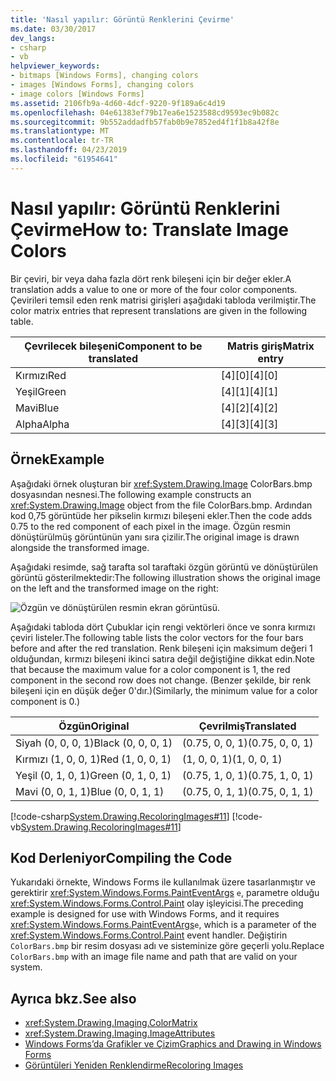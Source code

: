 ```yaml
---
title: 'Nasıl yapılır: Görüntü Renklerini Çevirme'
ms.date: 03/30/2017
dev_langs:
- csharp
- vb
helpviewer_keywords:
- bitmaps [Windows Forms], changing colors
- images [Windows Forms], changing colors
- image colors [Windows Forms]
ms.assetid: 2106fb9a-4d60-4dcf-9220-9f189a6c4d19
ms.openlocfilehash: 04e61383ef79b17ea6e1523588cd9593ec9b082c
ms.sourcegitcommit: 9b552addadfb57fab0b9e7852ed4f1f1b8a42f8e
ms.translationtype: MT
ms.contentlocale: tr-TR
ms.lasthandoff: 04/23/2019
ms.locfileid: "61954641"
---
```

# <a name="how-to-translate-image-colors"></a><span data-ttu-id="70b7d-102">Nasıl yapılır: Görüntü Renklerini Çevirme</span><span class="sxs-lookup"><span data-stu-id="70b7d-102">How to: Translate Image Colors</span></span>
<span data-ttu-id="70b7d-103">Bir çeviri, bir veya daha fazla dört renk bileşeni için bir değer ekler.</span><span class="sxs-lookup"><span data-stu-id="70b7d-103">A translation adds a value to one or more of the four color components.</span></span> <span data-ttu-id="70b7d-104">Çevirileri temsil eden renk matrisi girişleri aşağıdaki tabloda verilmiştir.</span><span class="sxs-lookup"><span data-stu-id="70b7d-104">The color matrix entries that represent translations are given in the following table.</span></span>  
  
|<span data-ttu-id="70b7d-105">Çevrilecek bileşeni</span><span class="sxs-lookup"><span data-stu-id="70b7d-105">Component to be translated</span></span>|<span data-ttu-id="70b7d-106">Matris giriş</span><span class="sxs-lookup"><span data-stu-id="70b7d-106">Matrix entry</span></span>|  
|--------------------------------|------------------|  
|<span data-ttu-id="70b7d-107">Kırmızı</span><span class="sxs-lookup"><span data-stu-id="70b7d-107">Red</span></span>|<span data-ttu-id="70b7d-108">[4][0]</span><span class="sxs-lookup"><span data-stu-id="70b7d-108">[4][0]</span></span>|  
|<span data-ttu-id="70b7d-109">Yeşil</span><span class="sxs-lookup"><span data-stu-id="70b7d-109">Green</span></span>|<span data-ttu-id="70b7d-110">[4][1]</span><span class="sxs-lookup"><span data-stu-id="70b7d-110">[4][1]</span></span>|  
|<span data-ttu-id="70b7d-111">Mavi</span><span class="sxs-lookup"><span data-stu-id="70b7d-111">Blue</span></span>|<span data-ttu-id="70b7d-112">[4][2]</span><span class="sxs-lookup"><span data-stu-id="70b7d-112">[4][2]</span></span>|  
|<span data-ttu-id="70b7d-113">Alpha</span><span class="sxs-lookup"><span data-stu-id="70b7d-113">Alpha</span></span>|<span data-ttu-id="70b7d-114">[4][3]</span><span class="sxs-lookup"><span data-stu-id="70b7d-114">[4][3]</span></span>|  
  
## <a name="example"></a><span data-ttu-id="70b7d-115">Örnek</span><span class="sxs-lookup"><span data-stu-id="70b7d-115">Example</span></span>  
 <span data-ttu-id="70b7d-116">Aşağıdaki örnek oluşturan bir <xref:System.Drawing.Image> ColorBars.bmp dosyasından nesnesi.</span><span class="sxs-lookup"><span data-stu-id="70b7d-116">The following example constructs an <xref:System.Drawing.Image> object from the file ColorBars.bmp.</span></span> <span data-ttu-id="70b7d-117">Ardından kod 0,75 görüntüde her pikselin kırmızı bileşeni ekler.</span><span class="sxs-lookup"><span data-stu-id="70b7d-117">Then the code adds 0.75 to the red component of each pixel in the image.</span></span> <span data-ttu-id="70b7d-118">Özgün resmin dönüştürülmüş görüntünün yanı sıra çizilir.</span><span class="sxs-lookup"><span data-stu-id="70b7d-118">The original image is drawn alongside the transformed image.</span></span>  
  
 <span data-ttu-id="70b7d-119">Aşağıdaki resimde, sağ tarafta sol taraftaki özgün görüntü ve dönüştürülen görüntü gösterilmektedir:</span><span class="sxs-lookup"><span data-stu-id="70b7d-119">The following illustration shows the original image on the left and the transformed image on the right:</span></span>  
  
 ![Özgün ve dönüştürülen resmin ekran görüntüsü.](./media/how-to-translate-image-colors/original-image-translate-colors.png)  
  
 <span data-ttu-id="70b7d-121">Aşağıdaki tabloda dört Çubuklar için rengi vektörleri önce ve sonra kırmızı çeviri listeler.</span><span class="sxs-lookup"><span data-stu-id="70b7d-121">The following table lists the color vectors for the four bars before and after the red translation.</span></span> <span data-ttu-id="70b7d-122">Renk bileşeni için maksimum değeri 1 olduğundan, kırmızı bileşeni ikinci satıra değil değiştiğine dikkat edin.</span><span class="sxs-lookup"><span data-stu-id="70b7d-122">Note that because the maximum value for a color component is 1, the red component in the second row does not change.</span></span> <span data-ttu-id="70b7d-123">(Benzer şekilde, bir renk bileşeni için en düşük değer 0'dır.)</span><span class="sxs-lookup"><span data-stu-id="70b7d-123">(Similarly, the minimum value for a color component is 0.)</span></span>  
  
|<span data-ttu-id="70b7d-124">Özgün</span><span class="sxs-lookup"><span data-stu-id="70b7d-124">Original</span></span>|<span data-ttu-id="70b7d-125">Çevrilmiş</span><span class="sxs-lookup"><span data-stu-id="70b7d-125">Translated</span></span>|  
|--------------|----------------|  
|<span data-ttu-id="70b7d-126">Siyah (0, 0, 0, 1)</span><span class="sxs-lookup"><span data-stu-id="70b7d-126">Black (0, 0, 0, 1)</span></span>|<span data-ttu-id="70b7d-127">(0.75, 0, 0, 1)</span><span class="sxs-lookup"><span data-stu-id="70b7d-127">(0.75, 0, 0, 1)</span></span>|  
|<span data-ttu-id="70b7d-128">Kırmızı (1, 0, 0, 1)</span><span class="sxs-lookup"><span data-stu-id="70b7d-128">Red (1, 0, 0, 1)</span></span>|<span data-ttu-id="70b7d-129">(1, 0, 0, 1)</span><span class="sxs-lookup"><span data-stu-id="70b7d-129">(1, 0, 0, 1)</span></span>|  
|<span data-ttu-id="70b7d-130">Yeşil (0, 1, 0, 1)</span><span class="sxs-lookup"><span data-stu-id="70b7d-130">Green (0, 1, 0, 1)</span></span>|<span data-ttu-id="70b7d-131">(0.75, 1, 0, 1)</span><span class="sxs-lookup"><span data-stu-id="70b7d-131">(0.75, 1, 0, 1)</span></span>|  
|<span data-ttu-id="70b7d-132">Mavi (0, 0, 1, 1)</span><span class="sxs-lookup"><span data-stu-id="70b7d-132">Blue (0, 0, 1, 1)</span></span>|<span data-ttu-id="70b7d-133">(0.75, 0, 1, 1)</span><span class="sxs-lookup"><span data-stu-id="70b7d-133">(0.75, 0, 1, 1)</span></span>|  
  
 [!code-csharp[System.Drawing.RecoloringImages#11](~/samples/snippets/csharp/VS_Snippets_Winforms/System.Drawing.RecoloringImages/CS/Class1.cs#11)]
 [!code-vb[System.Drawing.RecoloringImages#11](~/samples/snippets/visualbasic/VS_Snippets_Winforms/System.Drawing.RecoloringImages/VB/Class1.vb#11)]  
  
## <a name="compiling-the-code"></a><span data-ttu-id="70b7d-134">Kod Derleniyor</span><span class="sxs-lookup"><span data-stu-id="70b7d-134">Compiling the Code</span></span>  
 <span data-ttu-id="70b7d-135">Yukarıdaki örnekte, Windows Forms ile kullanılmak üzere tasarlanmıştır ve gerektirir <xref:System.Windows.Forms.PaintEventArgs> `e`, parametre olduğu <xref:System.Windows.Forms.Control.Paint> olay işleyicisi.</span><span class="sxs-lookup"><span data-stu-id="70b7d-135">The preceding example is designed for use with Windows Forms, and it requires <xref:System.Windows.Forms.PaintEventArgs>`e`, which is a parameter of the <xref:System.Windows.Forms.Control.Paint> event handler.</span></span> <span data-ttu-id="70b7d-136">Değiştirin `ColorBars.bmp` bir resim dosyası adı ve sisteminize göre geçerli yolu.</span><span class="sxs-lookup"><span data-stu-id="70b7d-136">Replace `ColorBars.bmp` with an image file name and path that are valid on your system.</span></span>  
  
## <a name="see-also"></a><span data-ttu-id="70b7d-137">Ayrıca bkz.</span><span class="sxs-lookup"><span data-stu-id="70b7d-137">See also</span></span>

- <xref:System.Drawing.Imaging.ColorMatrix>
- <xref:System.Drawing.Imaging.ImageAttributes>
- [<span data-ttu-id="70b7d-138">Windows Forms’da Grafikler ve Çizim</span><span class="sxs-lookup"><span data-stu-id="70b7d-138">Graphics and Drawing in Windows Forms</span></span>](graphics-and-drawing-in-windows-forms.md)
- [<span data-ttu-id="70b7d-139">Görüntüleri Yeniden Renklendirme</span><span class="sxs-lookup"><span data-stu-id="70b7d-139">Recoloring Images</span></span>](recoloring-images.md)
